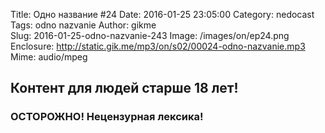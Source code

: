 Title: Одно название #24
Date: 2016-01-25 23:05:00
Category: nedocast  
Tags: odno nazvanie
Author: gikme  
Slug: 2016-01-25-odno-nazvanie-243
Image: /images/on/ep24.png
Enclosure: http://static.gik.me/mp3/on/s02/00024-odno-nazvanie.mp3  
Mime: audio/mpeg

## Контент для людей старше 18 лет!

### ОСТОРОЖНО! Нецензурная лексика!
